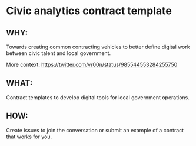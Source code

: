 # Civic analytics contract template

## WHY:

Towards creating common contracting vehicles to better define digital work between civic talent and local government.

More context: https://twitter.com/vr00n/status/985544553284255750

## WHAT:

Contract templates to develop digital tools for local government operations.

## HOW: 

Create issues to join the conversation or submit an example of a contract that works for you.
